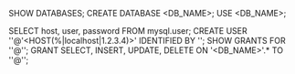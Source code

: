 SHOW DATABASES;
CREATE DATABASE <DB_NAME>;
USE <DB_NAME>;

SELECT host, user, password FROM mysql.user;
CREATE USER '<USERNAME>'@'<HOST(%|localhost|1.2.3.4)>' IDENTIFIED BY '<PASSWORD>';
SHOW GRANTS FOR '<USERNAME>'@'<HOST>';
GRANT SELECT, INSERT, UPDATE, DELETE ON '<DB_NAME>'.* TO '<USERNAME>'@'<HOST>';